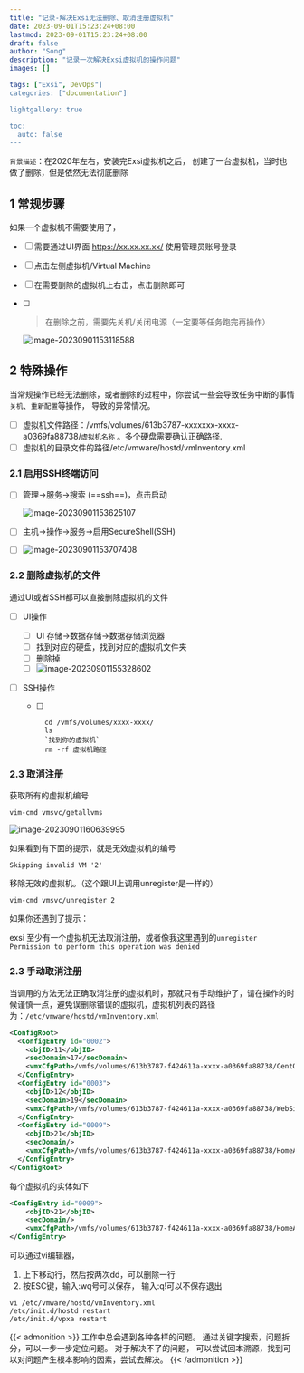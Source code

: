 ```yaml
---
title: "记录-解决Exsi无法删除、取消注册虚拟机"
date: 2023-09-01T15:23:24+08:00
lastmod: 2023-09-01T15:23:24+08:00
draft: false
author: "Song"
description: "记录一次解决Exsi虚拟机的操作问题"
images: []

tags: ["Exsi", DevOps"]
categories: ["documentation"]

lightgallery: true

toc:
  auto: false
---
```


`背景描述`：在2020年左右，安装完Exsi虚拟机之后， 创建了一台虚拟机，当时也做了删除，但是依然无法彻底删除

<!--more-->

## 1 常规步骤

如果一个虚拟机不需要使用了，

- [ ]  需要通过UI界面 https://xx.xx.xx.xx/ 使用管理员账号登录

- [ ] 点击左侧虚拟机/Virtual Machine

- [ ] 在需要删除的虚拟机上右击，点击删除即可

- [ ] > 在删除之前，需要先关机/关闭电源（一定要等任务跑完再操作）

    ![image-20230901153118588](https://yingsongxue.github.io/static/img/2023/upgit_20230901_1693553478.png)

## 2 特殊操作

当常规操作已经无法删除，或者删除的过程中，你尝试一些会导致任务中断的事情`关机`、`重新配置`等操作， 导致的异常情况。

- [ ] 虚拟机文件路径：/vmfs/volumes/613b3787-xxxxxxx-xxxx-a0369fa88738/`虚拟机名称` 。多个硬盘需要确认正确路径.
- [ ] 虚拟机的目录文件的路径/etc/vmware/hostd/vmInventory.xml

### 2.1 启用SSH终端访问

- [ ] 管理->服务->搜索 (==ssh==)，点击启动

    ![image-20230901153625107](https://yingsongxue.github.io/static/img/2023/upgit_20230901_1693553785.png)

- [ ] 主机->操作->服务->启用SecureShell(SSH)

- [ ] ![image-20230901153707408](https://yingsongxue.github.io/static/img/2023/upgit_20230901_1693553827.png)



### 2.2 删除虚拟机的文件

通过UI或者SSH都可以直接删除虚拟机的文件

- [ ] UI操作

    - [ ] UI 存储->数据存储->数据存储浏览器
    - [ ] 找到对应的硬盘，找到对应的虚拟机文件夹
    - [ ] 删除掉
    - [ ] ![image-20230901155328602](https://yingsongxue.github.io/static/img/2023/upgit_20230901_1693554808.png)

- [ ] SSH操作

    - [ ] ```shell
        cd /vmfs/volumes/xxxx-xxxx/
        ls
        `找到你的虚拟机`
        rm -rf 虚拟机路径
        ```

        

### 2.3 取消注册

获取所有的虚拟机编号

```shell
vim-cmd vmsvc/getallvms
```

![image-20230901160639995](https://yingsongxue.github.io/static/img/2023/upgit_20230901_1693555600.png)

如果看到有下面的提示，就是无效虚拟机的编号

```shell
Skipping invalid VM '2'
```

移除无效的虚拟机。（这个跟UI上调用unregister是一样的）

```shell
vim-cmd vmsvc/unregister 2
```

如果你还遇到了提示：

exsi 至少有一个虚拟机无法取消注册，或者像我这里遇到的`unregister Permission to perform this operation was denied`

### 2.3 手动取消注册

当调用的方法无法正确取消注册的虚拟机时，那就只有手动维护了，请在操作的时候谨慎一点，避免误删除错误的虚拟机，虚拟机列表的路径为：`/etc/vmware/hostd/vmInventory.xml`

```xml
<ConfigRoot>
  <ConfigEntry id="0002">
    <objID>11</objID>
    <secDomain>17</secDomain>
    <vmxCfgPath>/vmfs/volumes/613b3787-f424611a-xxxx-a0369fa88738/CentOS_NAS/CentOS_NAS.vmx</vmxCfgPath>
  </ConfigEntry>
  <ConfigEntry id="0003">
    <objID>12</objID>
    <secDomain>19</secDomain>
    <vmxCfgPath>/vmfs/volumes/613b3787-f424611a-xxxx-a0369fa88738/WebSite/WebSite.vmx</vmxCfgPath>
  </ConfigEntry>
  <ConfigEntry id="0009">
    <objID>21</objID>
    <secDomain/>
    <vmxCfgPath>/vmfs/volumes/613b3787-f424611a-xxxx-a0369fa88738/HomeAssistant_HomeKit/HomeAssistant_HomeKit.vmx</vmxCfgPath>
  </ConfigEntry>
</ConfigRoot>
```

每个虚拟机的实体如下

```xml
<ConfigEntry id="0009">
    <objID>21</objID>
    <secDomain/>
    <vmxCfgPath>/vmfs/volumes/613b3787-f424611a-xxxx-a0369fa88738/HomeAssistant_HomeKit/HomeAssistant_HomeKit.vmx</vmxCfgPath>
</ConfigEntry>
```

可以通过vi编辑器，

1. 上下移动行，然后按两次dd，可以删除一行
2. 按ESC键，输入:wq号可以保存， 输入:q!可以不保存退出

```shell
vi /etc/vmware/hostd/vmInventory.xml
/etc/init.d/hostd restart
/etc/init.d/vpxa restart
```



{{< admonition >}}
工作中总会遇到各种各样的问题。 通过关键字搜索，问题拆分，可以一步一步定位问题。 对于解决不了的问题， 可以尝试回本溯源，找到可以对问题产生根本影响的因素，尝试去解决。
{{< /admonition >}}

